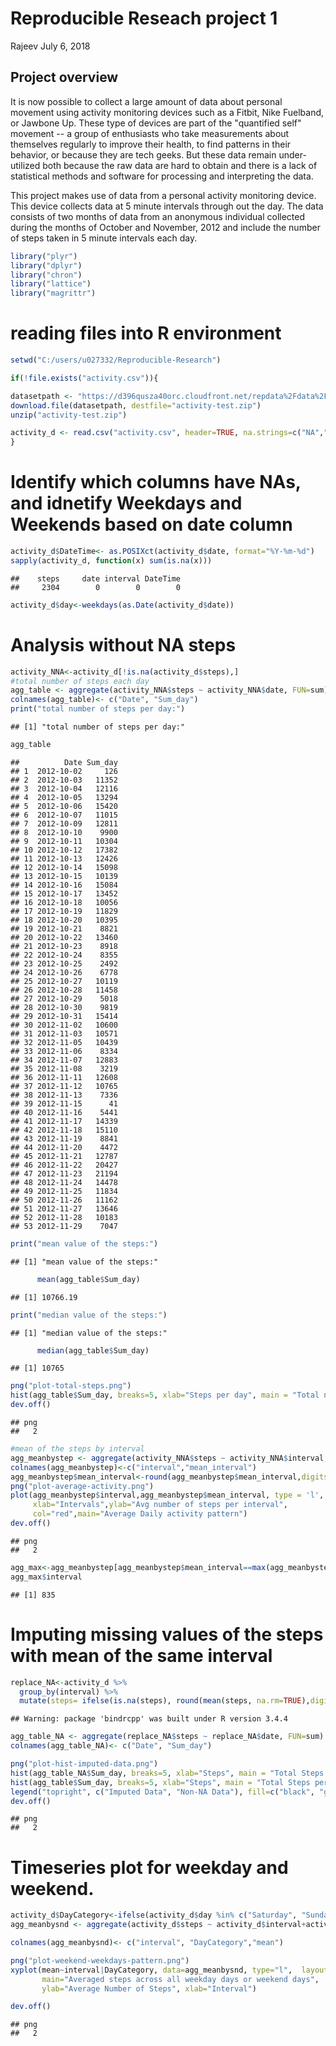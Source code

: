 Reproducible Reseach project 1
================
Rajeev
July 6, 2018

Project overview
----------------

It is now possible to collect a large amount of data about personal movement using activity monitoring devices such as a Fitbit, Nike Fuelband, or Jawbone Up. These type of devices are part of the "quantified self" movement -- a group of enthusiasts who take measurements about themselves regularly to improve their health, to find patterns in their behavior, or because they are tech geeks. But these data remain under-utilized both because the raw data are hard to obtain and there is a lack of statistical methods and software for processing and interpreting the data.

This project makes use of data from a personal activity monitoring device. This device collects data at 5 minute intervals through out the day. The data consists of two months of data from an anonymous individual collected during the months of October and November, 2012 and include the number of steps taken in 5 minute intervals each day.

``` r
library("plyr")
library("dplyr")
library("chron")
library("lattice")
library("magrittr")
```

reading files into R environment
================================

``` r
setwd("C:/users/u027332/Reproducible-Research")

if(!file.exists("activity.csv")){

datasetpath <- "https://d396qusza40orc.cloudfront.net/repdata%2Fdata%2Factivity.zip"
download.file(datasetpath, destfile="activity-test.zip")
unzip("activity-test.zip")

activity_d <- read.csv("activity.csv", header=TRUE, na.strings=c("NA","#DIV/0!",""))
}
```

Identify which columns have NAs, and idnetify Weekdays and Weekends based on date column
========================================================================================

``` r
activity_d$DateTime<- as.POSIXct(activity_d$date, format="%Y-%m-%d")
sapply(activity_d, function(x) sum(is.na(x)))
```

    ##    steps     date interval DateTime 
    ##     2304        0        0        0

``` r
activity_d$day<-weekdays(as.Date(activity_d$date))
```

Analysis without NA steps
=========================

``` r
activity_NNA<-activity_d[!is.na(activity_d$steps),]
#total number of steps each day
agg_table <- aggregate(activity_NNA$steps ~ activity_NNA$date, FUN=sum)
colnames(agg_table)<- c("Date", "Sum_day")
print("total number of steps per day:")
```

    ## [1] "total number of steps per day:"

``` r
agg_table
```

    ##          Date Sum_day
    ## 1  2012-10-02     126
    ## 2  2012-10-03   11352
    ## 3  2012-10-04   12116
    ## 4  2012-10-05   13294
    ## 5  2012-10-06   15420
    ## 6  2012-10-07   11015
    ## 7  2012-10-09   12811
    ## 8  2012-10-10    9900
    ## 9  2012-10-11   10304
    ## 10 2012-10-12   17382
    ## 11 2012-10-13   12426
    ## 12 2012-10-14   15098
    ## 13 2012-10-15   10139
    ## 14 2012-10-16   15084
    ## 15 2012-10-17   13452
    ## 16 2012-10-18   10056
    ## 17 2012-10-19   11829
    ## 18 2012-10-20   10395
    ## 19 2012-10-21    8821
    ## 20 2012-10-22   13460
    ## 21 2012-10-23    8918
    ## 22 2012-10-24    8355
    ## 23 2012-10-25    2492
    ## 24 2012-10-26    6778
    ## 25 2012-10-27   10119
    ## 26 2012-10-28   11458
    ## 27 2012-10-29    5018
    ## 28 2012-10-30    9819
    ## 29 2012-10-31   15414
    ## 30 2012-11-02   10600
    ## 31 2012-11-03   10571
    ## 32 2012-11-05   10439
    ## 33 2012-11-06    8334
    ## 34 2012-11-07   12883
    ## 35 2012-11-08    3219
    ## 36 2012-11-11   12608
    ## 37 2012-11-12   10765
    ## 38 2012-11-13    7336
    ## 39 2012-11-15      41
    ## 40 2012-11-16    5441
    ## 41 2012-11-17   14339
    ## 42 2012-11-18   15110
    ## 43 2012-11-19    8841
    ## 44 2012-11-20    4472
    ## 45 2012-11-21   12787
    ## 46 2012-11-22   20427
    ## 47 2012-11-23   21194
    ## 48 2012-11-24   14478
    ## 49 2012-11-25   11834
    ## 50 2012-11-26   11162
    ## 51 2012-11-27   13646
    ## 52 2012-11-28   10183
    ## 53 2012-11-29    7047

``` r
print("mean value of the steps:")
```

    ## [1] "mean value of the steps:"

``` r
      mean(agg_table$Sum_day)
```

    ## [1] 10766.19

``` r
print("median value of the steps:")
```

    ## [1] "median value of the steps:"

``` r
      median(agg_table$Sum_day)
```

    ## [1] 10765

``` r
png("plot-total-steps.png")
hist(agg_table$Sum_day, breaks=5, xlab="Steps per day", main = "Total number of steps per day")
dev.off()
```

    ## png 
    ##   2

``` r
#mean of the steps by interval
agg_meanbystep <- aggregate(activity_NNA$steps ~ activity_NNA$interval, FUN=mean)
colnames(agg_meanbystep)<-c("interval","mean_interval")
agg_meanbystep$mean_interval<-round(agg_meanbystep$mean_interval,digits=2)
png("plot-average-activity.png")
plot(agg_meanbystep$interval,agg_meanbystep$mean_interval, type = 'l',
     xlab="Intervals",ylab="Avg number of steps per interval", 
     col="red",main="Average Daily activity pattern")
dev.off()
```

    ## png 
    ##   2

``` r
agg_max<-agg_meanbystep[agg_meanbystep$mean_interval==max(agg_meanbystep$mean_interval),]
agg_max$interval
```

    ## [1] 835

Imputing missing values of the steps with mean of the same interval
===================================================================

``` r
replace_NA<-activity_d %>% 
  group_by(interval) %>% 
  mutate(steps= ifelse(is.na(steps), round(mean(steps, na.rm=TRUE),digits = 0), steps))
```

    ## Warning: package 'bindrcpp' was built under R version 3.4.4

``` r
agg_table_NA <- aggregate(replace_NA$steps ~ replace_NA$date, FUN=sum)
colnames(agg_table_NA)<- c("Date", "Sum_day")

png("plot-hist-imputed-data.png")
hist(agg_table_NA$Sum_day, breaks=5, xlab="Steps", main = "Total Steps per Day with NAs Fixed", col="Black")
hist(agg_table$Sum_day, breaks=5, xlab="Steps", main = "Total Steps per Day with NAs Fixed", col="Grey", add=T)
legend("topright", c("Imputed Data", "Non-NA Data"), fill=c("black", "grey") )
dev.off()
```

    ## png 
    ##   2

Timeseries plot for weekday and weekend.
========================================

``` r
activity_d$DayCategory<-ifelse(activity_d$day %in% c("Saturday", "Sunday"), "Weekend", "Weekday")
agg_meanbysnd <- aggregate(activity_d$steps ~ activity_d$interval+activity_d$DayCategory, FUN=mean)

colnames(agg_meanbysnd)<- c("interval", "DayCategory","mean")

png("plot-weekend-weekdays-pattern.png")
xyplot(mean~interval|DayCategory, data=agg_meanbysnd, type="l",  layout = c(1,2),
       main="Averaged steps across all weekday days or weekend days", 
       ylab="Average Number of Steps", xlab="Interval")

dev.off()
```

    ## png 
    ##   2
